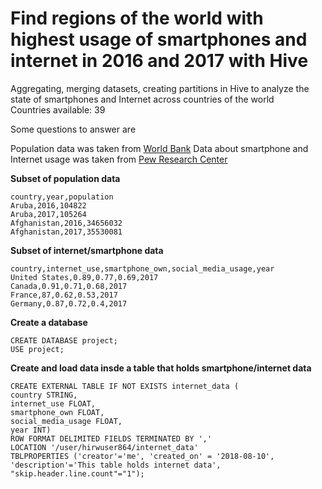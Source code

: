 # Find regions of the world with highest usage of smartphones and internet in 2016 and 2017 with Hive
Aggregating, merging datasets, creating partitions in Hive to analyze the state of smartphones and Internet across countries of the world  
Countries available: 39

Some questions to answer are

Population data was taken from [World Bank](https://data.worldbank.org/indicator/SP.POP.TOTL)
Data about smartphone and Internet usage was taken from [Pew Research Center](http://www.pewglobal.org/2018/06/19/social-media-use-continues-to-rise-in-developing-countries-but-plateaus-across-developed-ones/)

**Subset of population data**

```
country,year,population
Aruba,2016,104822
Aruba,2017,105264
Afghanistan,2016,34656032
Afghanistan,2017,35530081
```

**Subset of internet/smartphone data**

```
country,internet_use,smartphone_own,social_media_usage,year
United States,0.89,0.77,0.69,2017
Canada,0.91,0.71,0.68,2017
France,87,0.62,0.53,2017
Germany,0.87,0.72,0.4,2017
```

**Create a database**

```
CREATE DATABASE project;
USE project;
```

**Create and load data insde a table that holds smartphone/internet data**
```
CREATE EXTERNAL TABLE IF NOT EXISTS internet_data (
country STRING,
internet_use FLOAT,
smartphone_own FLOAT,
social_media_usage FLOAT,
year INT)
ROW FORMAT DELIMITED FIELDS TERMINATED BY ','
LOCATION '/user/hirwuser864/internet_data'
TBLPROPERTIES ('creator'='me', 'created_on' = '2018-08-10', 'description'='This table holds internet data', "skip.header.line.count"="1");
```

